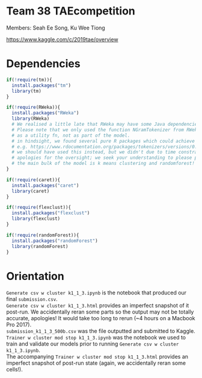 # Team 38 TAEcompetition
Members: Seah Ee Song, Ku Wee Tiong  

https://www.kaggle.com/c/2019tae/overview  

# Dependencies  
```R
if(!require(tm)){
  install.packages("tm")
  library(tm)
}

if(!require(RWeka)){
  install.packages("RWeka")
  library(RWeka)
  # We realised a little late that RWeka may have some Java dependencies >.<
  # Please note that we only used the function NGramTokenizer from RWeka
  # as a utility fn, not as part of the model.
  # in hindsight, we found several pure R packages which could achieve the same utility
  # e.g. https://www.rdocumentation.org/packages/tokenizers/versions/0.2.1/topics/ngram-tokenizers
  # we should have used this instead, but we didn't due to time constraints
  # apologies for the oversight; we seek your understanding to please permit this
  # the main bulk of the model is k means clustering and randomforest!
}

if(!require(caret)){
  install.packages("caret")
  library(caret)
}

if(!require(flexclust)){
  install.packages("flexclust")
  library(flexclust)
}

if(!require(randomForest)){
  install.packages("randomForest")
  library(randomForest)
}

```

# Orientation  
`Generate csv w cluster k1_1_3.ipynb` is the notebook that produced our final `submission.csv`.  
`Generate csv w cluster k1_1_3.html` provides an imperfect snapshot of it post-run. We accidentally reran some parts so the output may not be totally accurate, apologies! It would take too long to rerun (~4 hours on a Macbook Pro 2017).  
`submission_k1_1_3_500b.csv` was the file outputted and submitted to Kaggle.  
`Trainer w cluster mod stop k1_1_3.ipynb` was the notebook we used to train and validate our models prior to running `Generate csv w cluster k1_1_3.ipynb`.  
The accompanying `Trainer w cluster mod stop k1_1_3.html` provides an imperfect snapshot of post-run state (again, we accidentally reran some cells!).  

